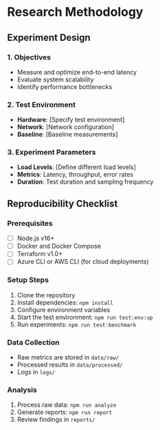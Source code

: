 # Research Methodology

## Experiment Design

### 1. Objectives

- Measure and optimize end-to-end latency
- Evaluate system scalability
- Identify performance bottlenecks

### 2. Test Environment

- **Hardware**: [Specify test environment]
- **Network**: [Network configuration]
- **Baseline**: [Baseline measurements]

### 3. Experiment Parameters

- **Load Levels**: [Define different load levels]
- **Metrics**: Latency, throughput, error rates
- **Duration**: Test duration and sampling frequency

## Reproducibility Checklist

### Prerequisites

- [ ] Node.js v16+
- [ ] Docker and Docker Compose
- [ ] Terraform v1.0+
- [ ] Azure CLI or AWS CLI (for cloud deployments)

### Setup Steps

1. Clone the repository
2. Install dependencies: `npm install`
3. Configure environment variables
4. Start the test environment: `npm run test:env:up`
5. Run experiments: `npm run test:benchmark`

### Data Collection

- Raw metrics are stored in `data/raw/`
- Processed results in `data/processed/`
- Logs in `logs/`

### Analysis

1. Process raw data: `npm run analyze`
2. Generate reports: `npm run report`
3. Review findings in `reports/`
